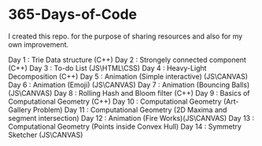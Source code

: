 # 365-Days-of-Code
I created this repo. for the purpose of sharing resources and also for my own improvement.

Day 1 : Trie Data structure (C++)
Day 2 : Strongely connected component (C++)
Day 3 : To-do List (JS\HTML\CSS)
Day 4 : Heavy-Light Decomposition (C++)
Day 5 : Animation (Simple interactive) (JS\CANVAS)
Day 6 : Animation (Emoji) (JS\CANVAS)
Day 7 : Animation (Bouncing Balls) (JS\CANVAS)
Day 8 : Rolling Hash and Bloom filter (C++)
Day 9 : Basics of Computational Geometry (C++)
Day 10 : Computational Geometry (Art-Gallery Problem)
Day 11 : Computational Geometry (2D Maxima and segment intersection)
Day 12 : Animation (Fire Works)(JS\CANVAS)
Day 13 : Computational Geometry (Points inside Convex Hull)
Day 14 : Symmetry Sketcher (JS\CANVAS)
